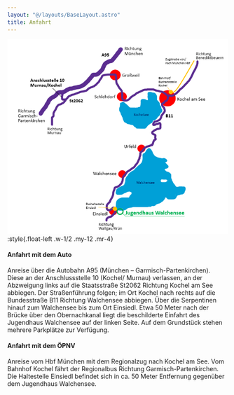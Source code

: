 ```yaml
---
layout: "@/layouts/BaseLayout.astro"
title: Anfahrt
---
```


![](src/images/anfahrt-jugendhaus-walchensee-pkw-oepnv.png):style{.float-left .w-1/2 .my-12 .mr-4}

#### Anfahrt mit dem Auto

Anreise über die Autobahn A95 (München – Garmisch-Partenkirchen). Diese an der Anschlussstelle 10 (Kochel/ Murnau) verlassen, an der Abzweigung links auf die Staatsstraße St2062 Richtung Kochel am See abbiegen. Der Straßenführung folgen; im Ort Kochel nach rechts auf die Bundesstraße B11 Richtung Walchensee abbiegen. Über die Serpentinen hinauf zum Walchensee bis zum Ort Einsiedl. Etwa 50 Meter nach der Brücke über den Obernachkanal liegt die beschilderte Einfahrt des Jugendhaus Walchensee auf der linken Seite. Auf dem Grundstück stehen mehrere Parkplätze zur Verfügung.

#### Anfahrt mit dem ÖPNV

Anreise vom Hbf München mit dem Regionalzug nach Kochel am See. Vom Bahnhof Kochel fährt der Regionalbus Richtung Garmisch-Partenkirchen. Die Haltestelle Einsiedl befindet sich in ca. 50 Meter Entfernung gegenüber dem Jugendhaus Walchensee.
